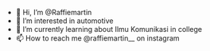 - 👋 Hi, I’m @Raffiemartin
- 👀 I’m interested in automotive
- 🌱 I’m currently learning about Ilmu Komunikasi in college
- 📫 How to reach me @raffiemartin__ on instagram

<!---
Raffiemartin/Raffiemartin is a ✨ special ✨ repository because its `README.md` (this file) appears on your GitHub profile.
You can click the Preview link to take a look at your changes.
--->
